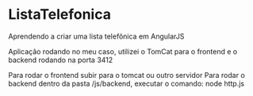 # ListaTelefonica
Aprendendo a criar uma lista telefônica em AngularJS

Aplicação rodando no meu caso, utilizei o TomCat para o frontend e o backend rodando na porta 3412

Para rodar o frontend subir para o tomcat ou outro servidor 
Para rodar o backend dentro da pasta /js/backend, executar o comando: node http.js
